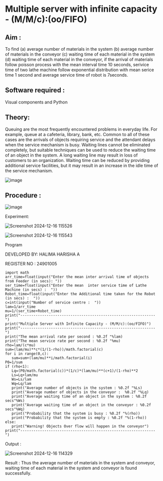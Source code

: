 # Multiple server with infinite capacity - (M/M/c):(oo/FIFO)
## Aim :
To find (a) average number of materials in the system (b) average number of materials in the conveyor (c) waiting time of each material in the system (d) waiting time of each material in the conveyor, if the arrival  of materials follow poisson process with the mean interval time 10 seconds, serivice time of two lathe machine follow exponential distribution with mean serice time 1 second and average service time of robot is 7seconds.

## Software required :
Visual components and Python

## Theory:
Queuing are the most frequently encountered problems in everyday life. For example, queue at a cafeteria, library, bank, etc. Common to all of these cases are the arrivals of objects requiring service and the attendant delays when the service mechanism is busy. Waiting lines cannot be eliminated completely, but suitable techniques can be used to reduce the waiting time of an object in the system. A long waiting line may result in loss of customers to an organization. Waiting time can be reduced by providing additional service facilities, but it may result in an increase in the idle time of the service mechanism.

![image](https://user-images.githubusercontent.com/103921593/203238035-1c8109bc-cbf2-4c77-baea-c5b682a752ef.png)

## Procedure :

![image](https://user-images.githubusercontent.com/103921593/203238265-176740b0-eae2-4772-90be-5449869ac9b0.png)




Experiment:

![Screenshot 2024-12-16 115526](https://github.com/user-attachments/assets/d3f38a9f-2953-4794-8fb5-79d7bc6ea1ba)

![Screenshot 2024-12-16 115543](https://github.com/user-attachments/assets/f9da0875-7354-4f20-ae1d-1e27e0e7eeae)




 Program

 DEVELOPED BY: HALIMA HARISHA A

 REGISTER NO : 24901005

 ~~~
import math
arr_time=float(input("Enter the mean inter arrival time of objects from Feeder (in secs): "))
ser_time=float(input("Enter the mean  inter service time of Lathe Machine (in secs) :  "))
Robot_time=float(input("Enter the Additional time taken for the Robot (in secs) :  "))
c=int(input("Number of service centre :  "))
lam=1/arr_time
mu=1/(ser_time+Robot_time)
print("--------------------------------------------------------------")
print("Multiple Server with Infinite Capacity - (M/M/c):(oo/FIFO)")
print("--------------------------------------------------------------")
print("The mean arrival rate per second : %0.2f "%lam)
print("The mean service rate per second : %0.2f "%mu)
rho=lam/(c*mu)
sum=(lam/mu)**c*(1/(1-rho))/math.factorial(c)
for i in range(0,c):
    sum=sum+(lam/mu)**i/math.factorial(i)
P0=1/sum
if (rho<1):
    Lq=(P0/math.factorial(c))*(1/c)*(lam/mu)**(c+1)/(1-rho)**2
    Ls=Lq+lam/mu
    Ws=Ls/lam
    Wq=Lq/lam
    print("Average number of objects in the system : %0.2f "%Ls)
    print("Average number of objects in the conveyor :  %0.2f "%Lq)
    print("Average waiting time of an object in the system : %0.2f secs"%Ws)
    print("Average waiting time of an object in the conveyor : %0.2f secs"%Wq)
    print("Probability that the system is busy : %0.2f "%(rho))
    print("Probability that the system is empty : %0.2f "%(1-rho))
else:
    print("Warning! Objects Over flow will happen in the conveyor")
print("--------------------------------------------------------------")
~~~


 Output :

 ![Screenshot 2024-12-16 114329](https://github.com/user-attachments/assets/215c9813-fae3-46b9-a8d3-a76c8f238622)


 Result : 
 Thus the average number of materials in the system and conveyor, waiting time of each material in the system and conveyor is found successfully.



